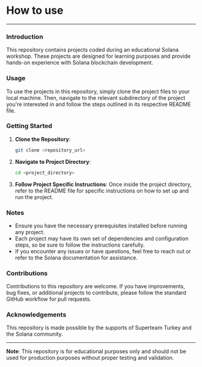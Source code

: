 # How to use

---

### Introduction

This repository contains projects coded during an educational Solana workshop. These projects are designed for learning purposes and provide hands-on experience with Solana blockchain development.

### Usage

To use the projects in this repository, simply clone the project files to your local machine. Then, navigate to the relevant subdirectory of the project you're interested in and follow the steps outlined in its respective README file.

### Getting Started

1. **Clone the Repository**:
    ```bash
    git clone <repository_url>
    ```

2. **Navigate to Project Directory**:
    ```bash
    cd <project_directory>
    ```

3. **Follow Project Specific Instructions**:
    Once inside the project directory, refer to the README file for specific instructions on how to set up and run the project.

### Notes

- Ensure you have the necessary prerequisites installed before running any project.
- Each project may have its own set of dependencies and configuration steps, so be sure to follow the instructions carefully.
- If you encounter any issues or have questions, feel free to reach out or refer to the Solana documentation for assistance.

### Contributions

Contributions to this repository are welcome. If you have improvements, bug fixes, or additional projects to contribute, please follow the standard GitHub workflow for pull requests.


### Acknowledgements

This repository is made possible by the supports of Superteam Turkey and the Solana community.

---
**Note**: This repository is for educational purposes only and should not be used for production purposes without proper testing and validation.
